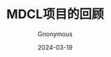---
layout: post
title: "MDCL项目的回顾"
date:   2024-03-19
tags: [paper]
comments: true
author: Gnonymous
---